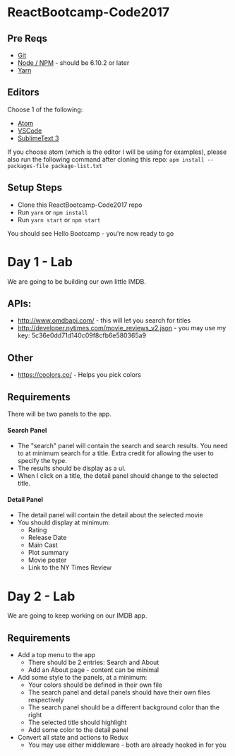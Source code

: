 # ReactBootcamp-Code2017

## Pre Reqs
* [Git](https://git-scm.com/book/en/v2/Getting-Started-Installing-Git)
* [Node / NPM](https://docs.npmjs.com/getting-started/installing-node) - should be 6.10.2 or later
* [Yarn](https://yarnpkg.com/lang/en/docs/install/)

## Editors
Choose 1 of the following:

* [Atom](https://atom.io/)
* [VSCode](https://code.visualstudio.com/)
* [SublimeText 3](https://www.sublimetext.com/3)

If you choose atom (which is the editor I will be using for examples), please also run the following command after cloning this repo: ```apm install --packages-file package-list.txt```


## Setup Steps
* Clone this ReactBootcamp-Code2017 repo
* Run ```yarn``` or ```npm install```
* Run ```yarn start``` or ```npm start```

You should see Hello Bootcamp - you're now ready to go

# Day 1 - Lab
We are going to be building our own little IMDB.

## APIs:

* http://www.omdbapi.com/ - this will let you search for titles
* http://developer.nytimes.com/movie_reviews_v2.json - you may use my key: 5c36e0dd71d140c09f8cfb6e580365a9

## Other
* https://coolors.co/ - Helps you pick colors

## Requirements
There will be two panels to the app.

#### Search Panel
* The "search" panel will contain the search and search results. You need to at minimum search for a title. Extra credit for allowing the user to specify the type.
* The results should be display as a ul.
* When I click on a title, the detail panel should change to the selected title.

#### Detail Panel
* The detail panel will contain the detail about the selected movie
* You should display at minimum:
    * Rating
    * Release Date
    * Main Cast
    * Plot summary
    * Movie poster
    * Link to the NY Times Review

# Day 2 - Lab
We are going to keep working on our IMDB app.

## Requirements
* Add a top menu to the app
    * There should be 2 entries: Search and About
    * Add an About page - content can be minimal
* Add some style to the panels, at a minimum:
    * Your colors should be defined in their own file
    * The search panel and detail panels should have their own files respectively
    * The search panel should be a different background color than the right
    * The selected title should highlight
    * Add some color to the detail panel
* Convert all state and actions to Redux
    * You may use either middleware - both are already hooked in for you
